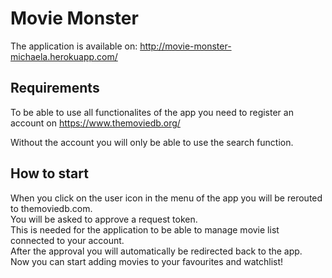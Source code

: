 # Movie Monster

The application is available on: http://movie-monster-michaela.herokuapp.com/

## Requirements

To be able to use all functionalites of the app you need to register an account on
https://www.themoviedb.org/

Without the account you will only be able to use the search function.

## How to start

When you click on the user icon in the menu of the app you will be rerouted to themoviedb.com.<br />
You will be asked to approve a request token.<br/> This is needed for the application to be able to manage movie list connected to your account.<br/>After the approval you will automatically be redirected back to the app.<br />
Now you can start adding movies to your favourites and watchlist!